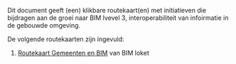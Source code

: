 Dit document geeft (een) klikbare routekaart(en) met initiatieven die bijdragen aan de groei naar BIM lvevel 3, interoperabiliteit van infoirmatie in de gebouwde omgeving. 

De volgende routekaarten zijn ingevuld:
1. [Routekaart Gemeenten en BIM](https://www.bimloket.nl/p/121/Routekaart-Gemeenten-en-BIM) van BIM loket
